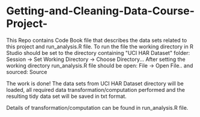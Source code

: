 # Getting-and-Cleaning-Data-Course-Project-

This Repo contains Code Book file that describes the data sets related to this project and run_analysis.R  file.
To run the file the working directory in R Studio should be set to the directory containing "UCI HAR Dataset" folder:
Session -> Set Working Directory -> Choose Directory...
After setting the working directory run_analysis.R file should be open: File -> Open File.. 
and sourced: Source

The work is done!
The data sets from UCI HAR Dataset directory will be loaded, all required data transformation/computation performed and the resulting tidy data set will be saved in txt format.

Details of transformation/computation can be found in  run_analysis.R file.
